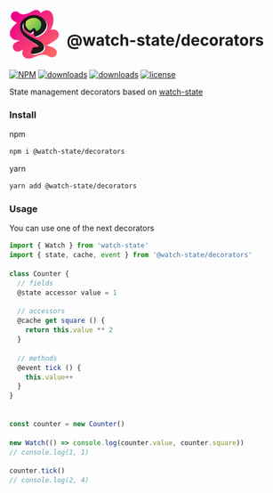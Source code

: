 <a href="https://www.npmjs.com/package/watch-state">
  <img src="https://raw.githubusercontent.com/d8corp/watch-state/v3.3.1/img/logo.svg" align="left" width="90" height="90" alt="Watch-State logo by Mikhail Lysikov">
</a>

# &nbsp; @watch-state/decorators

&nbsp;  
[![NPM](https://img.shields.io/npm/v/@watch-state/decorators.svg)](https://www.npmjs.com/package/@watch-state/decorators)
[![downloads](https://img.shields.io/npm/dm/@watch-state/decorators.svg)](https://www.npmtrends.com/@watch-state/decorators)
[![downloads](https://img.shields.io/badge/Changelog-⋮-brightgreen)](https://changelogs.xyz/@watch-state/decorators)
[![license](https://img.shields.io/npm/l/@watch-state/decorators)](https://github.com/d8corp/watch-state-decorators/blob/master/LICENSE)

State management decorators based on [watch-state](https://www.npmjs.com/package/watch-state)

### Install
npm
```bash
npm i @watch-state/decorators
```
yarn
```bash
yarn add @watch-state/decorators
```
### Usage
You can use one of the next decorators
```javascript
import { Watch } from 'watch-state'
import { state, cache, event } from '@watch-state/decorators'

class Counter {
  // fields
  @state accessor value = 1

  // accessors
  @cache get square () {
    return this.value ** 2
  }

  // methods
  @event tick () {
    this.value++
  }
}


const counter = new Counter()

new Watch(() => console.log(counter.value, counter.square))
// console.log(1, 1)

counter.tick()
// console.log(2, 4)
```
